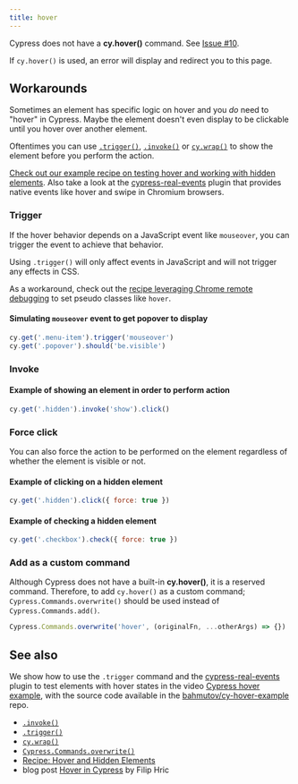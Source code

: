 ```yaml
---
title: hover
---
```


<Alert type="danger">

Cypress does not have a **cy.hover()** command. See
[Issue #10](https://github.com/cypress-io/cypress/issues/10).

</Alert>

If `cy.hover()` is used, an error will display and redirect you to this page.

## Workarounds

Sometimes an element has specific logic on hover and you _do_ need to "hover" in
Cypress. Maybe the element doesn't even display to be clickable until you hover
over another element.

Oftentimes you can use [`.trigger()`](/api/commands/trigger),
[`.invoke()`](/api/commands/invoke) or [`cy.wrap()`](/api/commands/wrap) to show
the element before you perform the action.

<Alert type="info">

[Check out our example recipe on testing hover and working with hidden elements](/examples/examples/recipes#Testing-the-DOM).
Also take a look at the
[cypress-real-events](https://github.com/dmtrKovalenko/cypress-real-events)
plugin that provides native events like hover and swipe in Chromium browsers.

</Alert>

### Trigger

If the hover behavior depends on a JavaScript event like `mouseover`, you can
trigger the event to achieve that behavior.

<Alert type="danger">

Using `.trigger()` will only affect events in JavaScript and will not trigger
any effects in CSS.

</Alert>

As a workaround, check out the
[recipe leveraging Chrome remote debugging](/examples/examples/recipes#Fundamentals)
to set pseudo classes like `hover`.

#### Simulating `mouseover` event to get popover to display

```javascript
cy.get('.menu-item').trigger('mouseover')
cy.get('.popover').should('be.visible')
```

### Invoke

#### Example of showing an element in order to perform action

```javascript
cy.get('.hidden').invoke('show').click()
```

### Force click

You can also force the action to be performed on the element regardless of
whether the element is visible or not.

#### Example of clicking on a hidden element

```javascript
cy.get('.hidden').click({ force: true })
```

#### Example of checking a hidden element

```javascript
cy.get('.checkbox').check({ force: true })
```

### Add as a custom command

Although Cypress does not have a built-in **cy.hover()**, it is a reserved
command. Therefore, to add `cy.hover()` as a custom command;
`Cypress.Commands.overwrite()` should be used instead of
`Cypress.Commands.add()`.

```javascript
Cypress.Commands.overwrite('hover', (originalFn, ...otherArgs) => {})
```

## See also

We show how to use the `.trigger` command and the
[cypress-real-events](https://github.com/dmtrKovalenko/cypress-real-events)
plugin to test elements with hover states in the video
[Cypress hover example](https://www.youtube.com/watch?v=TZjphtLrRT4), with the
source code available in the
[bahmutov/cy-hover-example](https://github.com/bahmutov/cy-hover-example) repo.

- [`.invoke()`](/api/commands/invoke)
- [`.trigger()`](/api/commands/trigger)
- [`cy.wrap()`](/api/commands/wrap)
- [`Cypress.Commands.overwrite()`](/api/cypress-api/custom-commands#Overwrite-Existing-Commands)
- [Recipe: Hover and Hidden Elements](/examples/examples/recipes#Testing-the-DOM)
- blog post [Hover in Cypress](https://filiphric.com/hover-in-cypress) by Filip
  Hric
